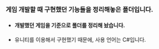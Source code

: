 ### 게임 개발할 때 구현했던 기능들을 정리해놓은 폴더입니다.    
- #### 개발했던 게임을 기준으로 폴더를 정리해 놨습니다.
- 유니티를 이용해서 구현했기 때문에, 사용 언어는 C#입니다.
